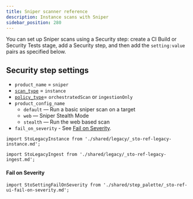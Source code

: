 ```yaml
---
title: Sniper scanner reference
description: Instance scans with Sniper
sidebar_position: 280
---
```


You can set up Sniper scans using a Security step: create a CI Build or Security Tests stage, add a Security step, and then add the `setting:value` pairs as specified below.


## Security step settings


<!-- SECURITY STEP CONFIG DBOX --------------------------------------------------------------------------- 

```mdx-code-block
import StoSecurityStepConfig from './shared/legacy/_sto-ref-security-step-config.md';
```

<StoSecurityStepConfig />

-->

* `product_name` = `sniper`
* [`scan_type`](/docs/security-testing-orchestration/sto-techref-category/security-step-settings-reference#scanner-categories) = `instance`
* [`policy_type`](/docs/security-testing-orchestration/sto-techref-category/security-step-settings-reference#data-ingestion-methods)=  `orchestratedScan` or `ingestionOnly`
* `product_config_name`
  - `default`  — Run a basic sniper scan on a target
  - `web`  — Sniper Stealth Mode
  - `stealth`  — Run the web based scan
* `fail_on_severity` - See [Fail on Severity](#fail-on-severity).

```mdx-code-block
import StoLegacyInstance from './shared/legacy/_sto-ref-legacy-instance.md';
```

<StoLegacyInstance />

```mdx-code-block
import StoLegacyIngest from './shared/legacy/_sto-ref-legacy-ingest.md';
```

<StoLegacyIngest />

#### Fail on Severity

```mdx-code-block
import StoSettingFailOnSeverity from './shared/step_palette/_sto-ref-ui-fail-on-severity.md';
```
<StoSettingFailOnSeverity />


